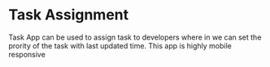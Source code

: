 # Task Assignment

Task App can be used to assign task to developers where in we can set the prority of the task with last updated time. 
This app is highly mobile responsive
